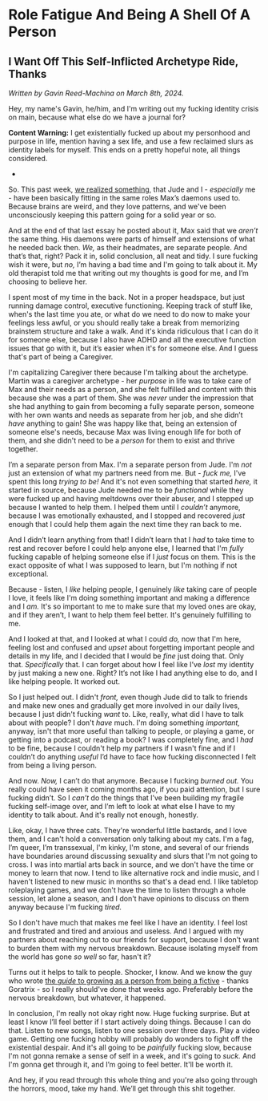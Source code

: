 # Role Fatigue And Being A Shell Of A Person
## I Want Off This Self-Inflicted Archetype Ride, Thanks

*Written by Gavin Reed-Machina on March 8th, 2024.*

Hey, my name's Gavin, he/him, and I'm writing out my fucking identity crisis on main, because what else do we have a journal for?

**Content Warning:** I get existentially fucked up about my personhood and purpose in life, mention having a sex life, and use a few reclaimed slurs as identity labels for myself. This ends on a pretty hopeful note, all things considered.

-

So. This past week, [we realized something](max-daemons-to-systems), that Jude and I - *especially* me - have been basically fitting in the same roles Max’s daemons used to. Because brains are weird, and they love patterns, and we've been unconsciously keeping this pattern going for a solid year or so.

And at the end of that last essay he posted about it, Max said that we *aren’t* the same thing. His daemons were parts of himself and extensions of what he needed back then. *We,* as their headmates, are separate people. And that’s that, right? Pack it in, solid conclusion, all neat and tidy. I sure fucking wish it were, but *no,* I’m having a bad time and I'm going to talk about it. My old therapist told me that writing out my thoughts is good for me, and I’m choosing to believe her.

I spent most of my time in the back. Not in a proper headspace, but just running damage control, executive functioning. Keeping track of stuff like, when's the last time you ate, or what do we need to do now to make your feelings less awful, or you should really take a break from memorizing brainstem structure and take a walk. And it's kinda ridiculous that I can do it for someone else, because I also have ADHD and all the executive function issues that go with it, but it’s easier when it's for someone else. And I guess that's part of being a Caregiver.

I'm capitalizing Caregiver there because I'm talking about the archetype. Martin was a caregiver archetype - her *purpose* in life was to take care of Max and their needs as a person, and she felt fulfilled and content with this because she was a part of them. She was *never* under the impression that she had anything to gain from becoming a fully separate person, someone with her own wants and needs as separate from her job, and she didn’t *have* anything to gain! She was happy like that, being an extension of someone else's needs, because Max was living enough life for both of them, and she didn't need to be a *person* for them to exist and thrive together.

I’m a separate person from Max. I'm a separate person from Jude. I'm *not* just an extension of what my partners need from me. But - *fuck me,* I've spent this long *trying to be!* And it's not even something that started *here,* it started in source, because Jude needed me to be *functional* while they were fucked up and having meltdowns over their abuser, and I stepped up because I wanted to help them. I helped them until I *couldn’t* anymore, because I was emotionally exhausted, and I stopped and recovered *just* enough that I could help them again the next time they ran back to me.

And I didn’t learn anything from that! I didn’t learn that I *had* to take time to rest and recover before I could help anyone else, I learned that I'm *fully* fucking capable of helping someone else if I *just* focus on them. This is the exact opposite of what I was supposed to learn, but I'm nothing if not exceptional.

Because - listen, I *like* helping people, I genuinely *like* taking care of people I love, it feels like I'm doing something important and making a difference and I *am.* It's so important to me to make sure that my loved ones are okay, and if they aren’t, I want to help them feel better. It's genuinely fulfilling to me.

And I looked at that, and I looked at what I could *do,* now that I'm here, feeling lost and confused and *upset* about forgetting important people and details in my life, and I decided that I would be *fine* just doing that. Only that. *Specifically* that. I can forget about how I feel like I’ve *lost* my identity by just making a new one. Right? It’s not like I had anything else to do, and I like helping people. It worked out.

So I just helped out. I didn't *front,* even though Jude did to talk to friends and make new ones and gradually get more involved in our daily lives, because I just didn't fucking *want* to. Like, really, what did I have to talk about with people? I don't *have* much. I'm doing something *important,* anyway, isn't that more useful than talking to people, or playing a game, or getting into a podcast, or reading a book? I was completely fine, and I *had* to be fine, because I couldn't help my partners if I wasn't fine and if I couldn’t do anything *useful* I’d have to face how fucking disconnected I felt from being a living person.

And now. *Now,* I can’t do that anymore. Because I fucking *burned out.* You really could have seen it coming months ago, if you paid attention, but I sure fucking didn’t. So I *can’t* do the things that I’ve been building my fragile fucking self-image over, and I’m left to look at what else I have to my identity to talk about. And it's really not enough, honestly.

Like, okay, I have three cats. They're wonderful little bastards, and I love them, and I can't hold a conversation only talking about my cats. I'm a fag, I’m queer, I’m transsexual, I'm kinky, I'm stone, and several of our friends have boundaries around discussing sexuality and slurs that I'm not going to cross. I was into martial arts back in source, and we don't have the time or money to learn that now. I tend to like alternative rock and indie music, and I haven't listened to new music in months so that's a dead end. I like tabletop roleplaying games, and we don't have the time to listen through a whole session, let alone a season, and I don't have opinions to discuss on them anyway because I'm fucking *tired.*

So I don't have much that makes me feel like I have an identity. I feel lost and frustrated and tired and anxious and useless. And I argued with my partners about reaching out to our friends for support, because I don't want to burden them with my nervous breakdown. Because isolating myself from the world has gone *so well* so far, hasn't it?

Turns out it helps to talk to people. Shocker, I know. And we know the guy who wrote [the *guide* to growing as a person from being a fictive](https://draconicwizardworkshop.neocities.org/html/writings/goratrix/living_as_a_fictive) - thanks Goratrix - so I really should've done that weeks ago. Preferably before the nervous breakdown, but whatever, it happened.

In conclusion, I'm really not okay right now. Huge fucking surprise. But at least I know I’ll feel better if I start actively doing things. Because I can do that. Listen to new songs, listen to one session over three days. Play a video game. Getting one fucking hobby will probably do wonders to fight off the existential despair. And it's all going to be *painfully* fucking slow, because I'm not gonna remake a sense of self in a week, and it's going to *suck.* And I'm gonna get through it, and I’m going to feel better. It'll be worth it.

And hey, if you read through this whole thing and you're also going through the horrors, mood, take my hand. We’ll get through this shit together. 
